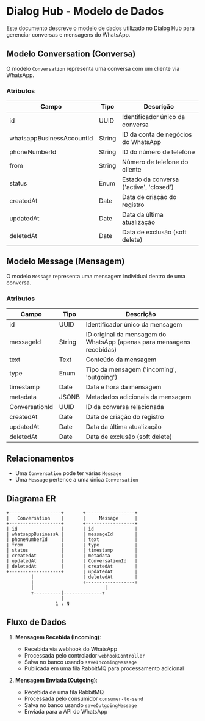 # Dialog Hub - Modelo de Dados

Este documento descreve o modelo de dados utilizado no Dialog Hub para gerenciar conversas e mensagens do WhatsApp.

## Modelo Conversation (Conversa)

O modelo `Conversation` representa uma conversa com um cliente via WhatsApp.

### Atributos

| Campo | Tipo | Descrição |
| ----- | ---- | --------- |
| id | UUID | Identificador único da conversa |
| whatsappBusinessAccountId | String | ID da conta de negócios do WhatsApp |
| phoneNumberId | String | ID do número de telefone |
| from | String | Número de telefone do cliente |
| status | Enum | Estado da conversa ('active', 'closed') |
| createdAt | Date | Data de criação do registro |
| updatedAt | Date | Data da última atualização |
| deletedAt | Date | Data de exclusão (soft delete) |

## Modelo Message (Mensagem)

O modelo `Message` representa uma mensagem individual dentro de uma conversa.

### Atributos

| Campo | Tipo | Descrição |
| ----- | ---- | --------- |
| id | UUID | Identificador único da mensagem |
| messageId | String | ID original da mensagem do WhatsApp (apenas para mensagens recebidas) |
| text | Text | Conteúdo da mensagem |
| type | Enum | Tipo da mensagem ('incoming', 'outgoing') |
| timestamp | Date | Data e hora da mensagem |
| metadata | JSONB | Metadados adicionais da mensagem |
| ConversationId | UUID | ID da conversa relacionada |
| createdAt | Date | Data de criação do registro |
| updatedAt | Date | Data da última atualização |
| deletedAt | Date | Data de exclusão (soft delete) |

## Relacionamentos

- Uma `Conversation` pode ter várias `Message`
- Uma `Message` pertence a uma única `Conversation`

## Diagrama ER

```
+-------------------+       +------------------+
|   Conversation    |       |     Message      |
+-------------------+       +------------------+
| id                |       | id               |
| whatsappBusinessA |       | messageId        |
| phoneNumberId     |       | text             |
| from              |       | type             |
| status            |       | timestamp        |
| createdAt         |       | metadata         |
| updatedAt         |       | ConversationId   |
| deletedAt         |       | createdAt        |
+-------------------+       | updatedAt        |
         |                  | deletedAt        |
         |                  +------------------+
         |                          |
         +----------|--------------+
                    |
                  1 : N
```

## Fluxo de Dados

1. **Mensagem Recebida (Incoming)**:
   - Recebida via webhook do WhatsApp
   - Processada pelo controlador `webhookController`
   - Salva no banco usando `saveIncomingMessage` 
   - Publicada em uma fila RabbitMQ para processamento adicional

2. **Mensagem Enviada (Outgoing)**:
   - Recebida de uma fila RabbitMQ
   - Processada pelo consumidor `consumer-to-send`
   - Salva no banco usando `saveOutgoingMessage`
   - Enviada para a API do WhatsApp
